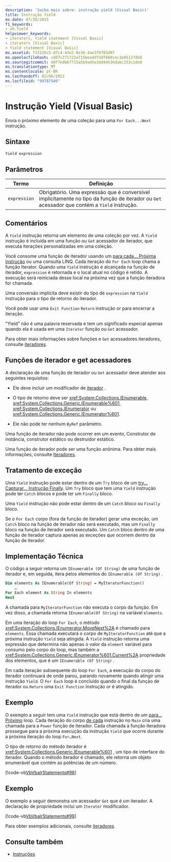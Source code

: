 ```yaml
---
description: 'Saiba mais sobre: instrução yield (Visual Basic)'
title: Instrução Yield
ms.date: 07/20/2015
f1_keywords:
- vb.Yield
helpviewer_keywords:
- iterators, Yield statement [Visual Basic]
- iterators [Visual Basic]
- Yield statement [Visual Basic]
ms.assetid: f33126c5-d7c4-43e2-8e36-4ae3f0703d97
ms.openlocfilehash: cd07c271722a715beeddfddf660cec3e05127db8
ms.sourcegitcommit: ddf7edb67715a5b9a45e3dd44536dabc153c1de0
ms.translationtype: MT
ms.contentlocale: pt-BR
ms.lasthandoff: 02/06/2021
ms.locfileid: "99787546"
---
```

# <a name="yield-statement-visual-basic"></a>Instrução Yield (Visual Basic)

Envia o próximo elemento de uma coleção para uma `For Each...Next` instrução.  
  
## <a name="syntax"></a>Sintaxe  
  
```vb  
Yield expression  
```  
  
## <a name="parameters"></a>Parâmetros  
  
|Termo|Definição|  
|---|---|  
|`expression`|Obrigatório. Uma expressão que é conversível implicitamente no tipo da função de iterador ou `Get` acessador que contém a `Yield` instrução.|  
  
## <a name="remarks"></a>Comentários  

 A `Yield` instrução retorna um elemento de uma coleção por vez. A `Yield` instrução é incluída em uma função ou `Get` acessador de iterador, que executa iterações personalizadas em uma coleção.  
  
 Você consome uma função de iterador usando um [para cada... Próxima instrução](for-each-next-statement.md) ou uma consulta LINQ. Cada iteração do `For Each` loop chama a função Iterator. Quando uma `Yield` instrução é alcançada na função de iterador, `expression` é retornada e o local atual no código é retido. A execução será reiniciada desse local na próxima vez que a função iteradora for chamada.  
  
 Uma conversão implícita deve existir do tipo de `expression` na `Yield` instrução para o tipo de retorno do iterador.  
  
 Você pode usar uma `Exit Function` `Return` instrução or para encerrar a iteração.  
  
 "Yield" não é uma palavra reservada e tem um significado especial apenas quando ela é usada em uma `Iterator` função ou `Get` acessador.  
  
 Para obter mais informações sobre funções e `Get` acessadores iteradores, consulte [iteradores](../../programming-guide/concepts/iterators.md).  
  
## <a name="iterator-functions-and-get-accessors"></a>Funções de iterador e get acessadores  

 A declaração de uma função de iterador ou `Get` acessador deve atender aos seguintes requisitos:  
  
- Ele deve incluir um modificador de [iterador](../modifiers/iterator.md) .  
  
- O tipo de retorno deve ser <xref:System.Collections.IEnumerable>, <xref:System.Collections.Generic.IEnumerable%601>, <xref:System.Collections.IEnumerator> ou <xref:System.Collections.Generic.IEnumerator%601>.  
  
- Ele não pode ter nenhum `ByRef` parâmetro.  
  
 Uma função de iterador não pode ocorrer em um evento, Construtor de instância, construtor estático ou destruidor estático.  
  
 Uma função de iterador pode ser uma função anônima. Para obter mais informações, consulte [Iteradores](../../programming-guide/concepts/iterators.md).  
  
## <a name="exception-handling"></a>Tratamento de exceção  

 Uma `Yield` instrução pode estar dentro de um `Try` bloco de um [try... Capturar... Instrução Finally](try-catch-finally-statement.md). Um `Try` bloco que tem uma `Yield` instrução pode ter `Catch` blocos e pode ter um `Finally` bloco.  
  
 Uma `Yield` instrução não pode estar dentro de um `Catch` bloco ou `Finally` bloco.  
  
 Se o `For Each` corpo (fora da função de iterador) gerar uma exceção, um `Catch` bloco na função de iterador não será executado, mas um `Finally` bloco na função de iterador será executado. Um `Catch` bloco dentro de uma função de iterador captura apenas as exceções que ocorrem dentro da função de iterador.  
  
## <a name="technical-implementation"></a>Implementação Técnica  

 O código a seguir retorna um `IEnumerable (Of String)` de uma função de iterador e, em seguida, itera pelos elementos do `IEnumerable (Of String)` .  
  
```vb  
Dim elements As IEnumerable(Of String) = MyIteratorFunction()  
    …  
For Each element As String In elements  
Next  
```  
  
 A chamada para `MyIteratorFunction` não executa o corpo da função. Em vez disso, a chamada retorna `IEnumerable(Of String)` na variável `elements`.  
  
 Em uma iteração do loop `For Each`, o método <xref:System.Collections.IEnumerator.MoveNext%2A> é chamado para `elements`. Essa chamada executará o corpo de `MyIteratorFunction` até que a próxima instrução `Yield` seja atingida. A `Yield` instrução retorna uma expressão que determina não apenas o valor da `element` variável para consumo pelo corpo do loop, mas também a <xref:System.Collections.Generic.IEnumerator%601.Current%2A> propriedade dos elementos, que é um `IEnumerable (Of String)` .  
  
 Em cada iteração subsequente do loop `For Each`, a execução do corpo do iterador continuará de onde parou, parando novamente quando atingir uma instrução `Yield`. O `For Each` loop é concluído quando o final da função de iterador ou `Return` uma `Exit Function` instrução or é atingido.  
  
## <a name="example"></a>Exemplo  

 O exemplo a seguir tem uma `Yield` instrução que está dentro de um [para... Próximo](for-next-statement.md) loop. Cada iteração do corpo [de cada](for-each-next-statement.md) instrução no `Main` cria uma chamada para a `Power` função de iterador. Cada chamada à função iteradora prossegue para a próxima execução da instrução `Yield` que ocorre durante a próxima iteração do loop `For…Next`.  
  
 O tipo de retorno do método iterador é <xref:System.Collections.Generic.IEnumerable%601> , um tipo de interface do iterador. Quando o método iterador é chamado, ele retorna um objeto enumerável que contém as potências de um número.  
  
 [!code-vb[VbVbalrStatements#98](~/samples/snippets/visualbasic/VS_Snippets_VBCSharp/VbVbalrStatements/VB/Class2.vb#98)]  
  
## <a name="example"></a>Exemplo  

 O exemplo a seguir demonstra um acessador `Get` que é um iterador. A declaração de propriedade inclui um `Iterator` modificador.  
  
 [!code-vb[VbVbalrStatements#99](~/samples/snippets/visualbasic/VS_Snippets_VBCSharp/VbVbalrStatements/VB/Class2.vb#99)]  
  
 Para obter exemplos adicionais, consulte [iteradores](../../programming-guide/concepts/iterators.md).  
  
## <a name="see-also"></a>Consulte também

- [Instruções](index.md)
